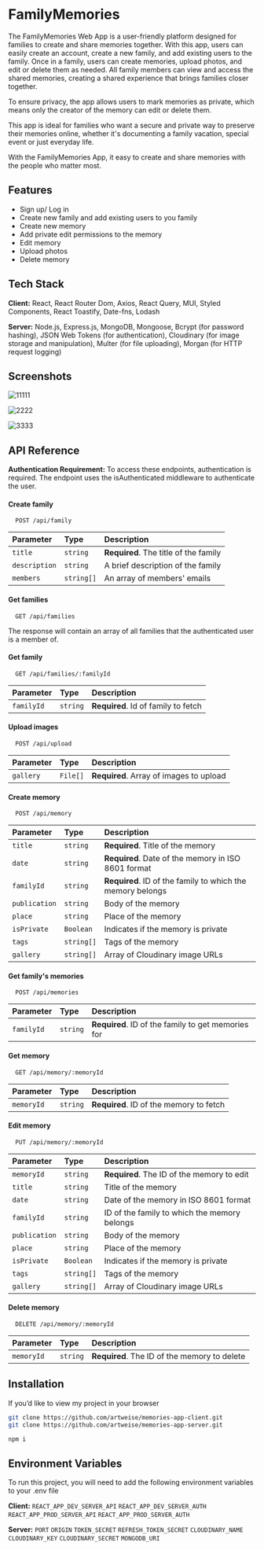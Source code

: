 
# FamilyMemories

The FamilyMemories Web App is a user-friendly platform designed for families to create and share memories together. With this app, users can easily create an account, create a new family, and add existing users to the family. Once in a family, users can create memories, upload photos, and edit or delete them as needed. All family members can view and access the shared memories, creating a shared experience that brings families closer together.

To ensure privacy, the app allows users to mark memories as private, which means only the creator of the memory can edit or delete them. 

This app is ideal for families who want a secure and private way to preserve their memories online, whether it's documenting a family vacation, special event or just everyday life.

With the FamilyMemories App, it easy to create and share memories with the people who matter most.

## Features

- Sign up/ Log in
- Create new family and add existing users to you family
- Create new memory
- Add private edit permissions to the memory
- Edit memory
- Upload photos
- Delete memory


## Tech Stack

**Client:** React, React Router Dom, Axios, React Query, MUI, Styled Components, React Toastify, Date-fns, Lodash

**Server:** Node.js, Express.js, MongoDB, Mongoose, Bcrypt (for password hashing), JSON Web Tokens (for authentication), Cloudinary (for image storage and manipulation), Multer (for file uploading), Morgan (for HTTP request logging)


## Screenshots

![11111](https://user-images.githubusercontent.com/95726451/232131640-2a26b224-7338-4e0a-a7c0-8a65bbc1aa73.jpeg)

![2222](https://user-images.githubusercontent.com/95726451/232131663-a6b7c06d-f99e-430d-aa48-c7c43e86c0d1.jpeg)

![3333](https://user-images.githubusercontent.com/95726451/232132623-57825148-1c99-43fc-a568-0e9eab2116e7.jpeg)


## API Reference

**Authentication Requirement:** To access these endpoints, authentication is required. The endpoint uses the isAuthenticated middleware to authenticate the user.

#### Create family

```
  POST /api/family
```

| Parameter | Type     | Description                |
| :-------- | :------- | :------------------------- |
| `title` | `string` | **Required**. The title of the family |
| `description` | `string` | A brief description of the family |
| `members` | `string[]` | An array of members' emails |

#### Get families

```
  GET /api/families
```
The response will contain an array of all families that the authenticated user is a member of.

#### Get family

```
  GET /api/families/:familyId
```

| Parameter | Type     | Description                       |
| :-------- | :------- | :-------------------------------- |
| `familyId`      | `string` | **Required**. Id of family to fetch |

#### Upload images

```
  POST /api/upload
```

| Parameter | Type     | Description                       |
| :-------- | :------- | :-------------------------------- |
| `gallery`      | `File[]` | **Required**. Array of images to upload |

#### Create memory

```
  POST /api/memory
```

| Parameter | Type     | Description                       |
| :-------- | :------- | :-------------------------------- |
| `title`      | `string` | **Required**. Title of the memory |
| `date`      | `string` | **Required**. Date of the memory in ISO 8601 format |
| `familyId`      | `string` | **Required**. ID of the family to which the memory belongs |
| `publication`      | `string` | Body of the memory |
| `place`      | `string` | Place of the memory |
| `isPrivate`      | `Boolean` | Indicates if the memory is private |
| `tags`      | `string[]` | Tags of the memory |
| `gallery`      | `string[]` | Array of Cloudinary image URLs |


#### Get family's memories

```
  POST /api/memories
```

| Parameter | Type     | Description                       |
| :-------- | :------- | :-------------------------------- |
| `familyId`      | `string` | **Required**. ID of the family to get memories for |


#### Get memory

```
  GET /api/memory/:memoryId
```

| Parameter | Type     | Description                       |
| :-------- | :------- | :-------------------------------- |
| `memoryId`      | `string` | **Required**. ID of the memory to fetch |


#### Edit memory

```
  PUT /api/memory/:memoryId
```

| Parameter | Type     | Description                       |
| :-------- | :------- | :-------------------------------- |
| `memoryId`      | `string` | **Required**. The ID of the memory to edit |
| `title`      | `string` | Title of the memory |
| `date`      | `string` | Date of the memory in ISO 8601 format |
| `familyId`      | `string` | ID of the family to which the memory belongs |
| `publication`      | `string` | Body of the memory |
| `place`      | `string` | Place of the memory |
| `isPrivate`      | `Boolean` | Indicates if the memory is private |
| `tags`      | `string[]` | Tags of the memory |
| `gallery`      | `string[]` | Array of Cloudinary image URLs |


#### Delete memory

```
  DELETE /api/memory/:memoryId
```

| Parameter | Type     | Description                       |
| :-------- | :------- | :-------------------------------- |
| `memoryId`      | `string` | **Required**. The ID of the memory to delete |


## Installation

If you’d like to view my project in your browser

```bash
git clone https://github.com/artweise/memories-app-client.git
git clone https://github.com/artweise/memories-app-server.git

npm i
```


## Environment Variables

To run this project, you will need to add the following environment variables to your .env file

**Client:**
`REACT_APP_DEV_SERVER_API`
`REACT_APP_DEV_SERVER_AUTH`
`REACT_APP_PROD_SERVER_API`
`REACT_APP_PROD_SERVER_AUTH`

**Server:**
`PORT`
`ORIGIN`
`TOKEN_SECRET`
`REFRESH_TOKEN_SECRET`
`CLOUDINARY_NAME`
`CLOUDINARY_KEY`
`CLOUDINARY_SECRET`
`MONGODB_URI`

